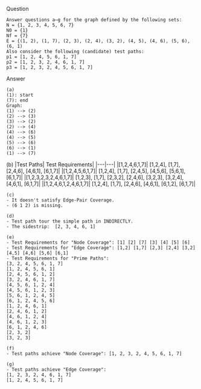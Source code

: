 Question
```
Answer questions a–g for the graph defined by the following sets:
N = {1, 2, 3, 4, 5, 6, 7}
N0 = {1}
Nf = {7}
E = {(1, 2), (1, 7), (2, 3), (2, 4), (3, 2), (4, 5), (4, 6), (5, 6), (6, 1)
Also consider the following (candidate) test paths:
p1 = [1, 2, 4, 5, 6, 1, 7]
p2 = [1, 2, 3, 2, 4, 6, 1, 7]
p3 = [1, 2, 3, 2, 4, 5, 6, 1, 7]
```

Answer
```
(a)
(1): start
(7): end
Graph:
(1) --> (2)
(2) --> (3)
(3) --> (2)
(2) --> (4)
(4) --> (6)
(4) --> (5)
(5) --> (6)
(6) --> (1)
(1) --> (7)
```


(b)
|Test Paths|    Test Requirements|
|---|---|
|[1,2,4,6,1,7]|	[1,2,4], [1,7], [2,4,6], [4,6,1], [6,1,7]|
|[1,2,4,5,6,1,7]|	[1,2,4], [1,7], [2,4,5], [4,5,6], [5,6,1], [6,1,7]|
|[1,2,3,2,3,2,4,6,1,7]|	[1,2,3], [1,7], [2,3,2], [2,4,6], [3,2,3], [3,2,4], [4,6,1], [6,1,7]|
|[1,2,4,6,1,2,4,6,1,7]|	[1,2,4], [1,7], [2,4,6], [4,6,1], [6,1,2], [6,1,7]|

```
(c)
- It doesn't satisfy Edge-Pair Coverage.
- (6 1 2) is missing.

(d)
- Test path tour the simple path in INDIRECTLY.
- The sidestrip:  [2, 3, 4, 6, 1]

(e)
- Test Requirements for "Node Coverage": [1] [2] [7] [3] [4] [5] [6]
- Test Requirements for "Edge Coverage": [1,2] [1,7] [2,3] [2,4] [3,2] [4,5] [4,6] [5,6] [6,1]
- Test Requirements for "Prime Paths":
[3, 2, 4, 5, 6, 1, 7]
[1, 2, 4, 5, 6, 1]
[2, 4, 5, 6, 1, 2]
[3, 2, 4, 6, 1, 7]
[4, 5, 6, 1, 2, 4]
[4, 5, 6, 1, 2, 3]
[5, 6, 1, 2, 4, 5]
[6, 1, 2, 4, 5, 6]
[1, 2, 4, 6, 1]
[2, 4, 6, 1, 2]
[4, 6, 1, 2, 4]
[4, 6, 1, 2, 3]
[6, 1, 2, 4, 6]
[2, 3, 2]
[3, 2, 3]

(f)
- Test paths achieve "Node Coverage": [1, 2, 3, 2, 4, 5, 6, 1, 7]

(g)
- Test paths achieve "Edge Coverage":
[1, 2, 3, 2, 4, 6, 1, 7]
[1, 2, 4, 5, 6, 1, 7]
```